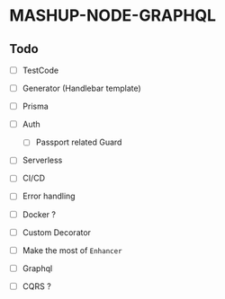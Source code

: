 # MASHUP-NODE-GRAPHQL

## Todo

- [ ] TestCode
- [ ] Generator (Handlebar template)
- [ ] Prisma
- [ ] Auth

  - [ ] Passport related Guard

- [ ] Serverless
- [ ] CI/CD
- [ ] Error handling
- [ ] Docker ?
- [ ] Custom Decorator
- [ ] Make the most of `Enhancer`
- [ ] Graphql
- [ ] CQRS ?
